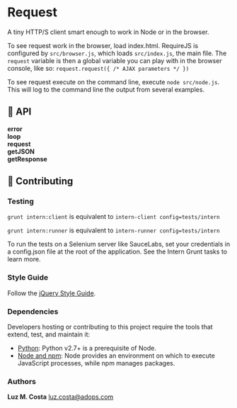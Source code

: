 # Request

A tiny HTTP/S client smart enough to work in Node or in the browser.

To see request work in the browser, load index.html. RequireJS is configured by `src/browser.js`, which loads `src/index.js`, the main file. The `request` variable is then a global variable you can play with in the browser console, like so: `request.request({ /* AJAX parameters */ })`

To see request execute on the command line, execute `node src/node.js`.  This will log to the command line the output from several examples.

## :satellite: API

**error**  
**loop**  
**request**  
**getJSON**  
**getResponse**  

## :wrench: Contributing

### Testing

`grunt intern:client` is equivalent to `intern-client config=tests/intern`

`grunt intern:runner` is equivalent to `intern-runner config=tests/intern`

To run the tests on a Selenium server like SauceLabs, set your credentials in a config.json file at the root of the application. See the Intern Grunt tasks to learn more.

### Style Guide

Follow the [jQuery Style Guide](https://contribute.jquery.org/style-guide/js/).

###  Dependencies
Developers hosting or contributing to this project require the tools that extend, test, and maintain it:

* [Python](https://www.python.org/): Python v2.7+ is a prerequisite of Node.
* [Node and npm](http://nodejs.org/): Node provides an environment on which to execute JavaScript processes, while npm manages packages.

### Authors
**Luz M. Costa** <luz.costa@adops.com>

